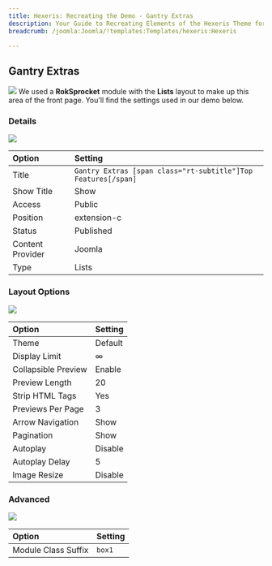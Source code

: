 ```yaml
---
title: Hexeris: Recreating the Demo - Gantry Extras
description: Your Guide to Recreating Elements of the Hexeris Theme for Joomla
breadcrumb: /joomla:Joomla/!templates:Templates/hexeris:Hexeris

---
```


Gantry Extras
-----
![][demo]
We used a **RokSprocket** module with the **Lists** layout to make up this area of the front page. You'll find the settings used in our demo below.

### Details
![][demo2]

| Option           | Setting                                                       |  
| :--------------- | :------------------------------------------------------------ |  
| Title            | `Gantry Extras [span class="rt-subtitle"]Top Features[/span]` |  
| Show Title       | Show                                                          |  
| Access           | Public                                                        |  
| Position         | extension-c                                                   |  
| Status           | Published                                                     |  
| Content Provider | Joomla                                                        |  
| Type             | Lists                                                         |

### Layout Options
![][demo3]

| Option              | Setting |  
| :------------------ | :------ |  
| Theme               | Default |  
| Display Limit       | ∞       |  
| Collapsible Preview | Enable  |  
| Preview Length      | 20      |  
| Strip HTML Tags     | Yes     |  
| Previews Per Page   | 3       |  
| Arrow Navigation    | Show    |  
| Pagination          | Show    |  
| Autoplay            | Disable |  
| Autoplay Delay      | 5       |  
| Image Resize        | Disable |

### Advanced
![][demo5]

| Option              | Setting |  
| :------------------ | :------ |  
| Module Class Suffix | `box1`  |

[demo]: assets/demo_6.jpeg
[demo2]: assets/mosaic_1.jpeg
[demo3]: assets/mosaic_2.jpeg
[demo4]: assets/mosaic_3.jpeg
[demo5]: assets/mosaic_4.jpeg
